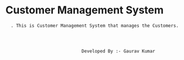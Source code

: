 # Customer Management System

      . This is Customer Management System that manages the Customers.
      
                                 
                                 
                                 
                                 Developed By :- Gaurav Kumar
